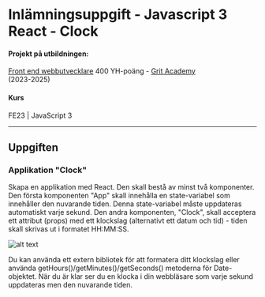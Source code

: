 # Inlämningsuppgift - Javascript 3 React - Clock 

#### Projekt på utbildningen:
[Front end webbutvecklare](https://gritacademy.se/front-end-webbutvecklare/) 400 YH-poäng - [Grit Academy](https://gritacademy.se/)  
(2023-2025)

#### Kurs
FE23 | JavaScript 3

___

## Uppgiften

### Applikation "Clock"
Skapa en applikation med React. Den skall bestå av minst två komponenter. 
Den första komponenten "App" skall innehålla en state-variabel som innehåller den nuvarande tiden. Denna state-variabel måste uppdateras automatiskt varje sekund. 
Den andra komponenten, "Clock", skall acceptera ett attribut (props) med ett klockslag (alternativt ett datum och tid) - tiden skall
skrivas ut i formatet HH:MM:SS. 

![alt text](https://res.craft.do/user/full/b7d5b8c9-feab-5a7e-f473-05a8673e3448/doc/4ED296DC-1DF1-4A5F-857B-9DBFFD2F50B9/804EB88C-F677-4EEF-B5A7-1B962B88B56E_2/Npjd7bmEC3auVsAisR0DArFkx23jIeyPOPJtybPRYdwz/Screenshot%202023-01-30%20at%2011.20.20.png)

Du kan använda ett extern bibliotek för att formatera ditt klockslag eller använda getHours()/getMinutes()/getSeconds() metoderna för Date-objektet. 
När du är klar ser du en klocka i din webbläsare som varje sekund uppdateras men den nuvarande tiden.
